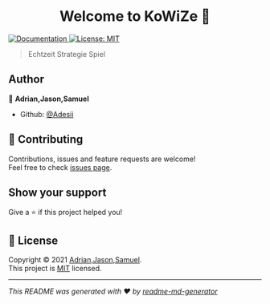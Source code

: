 <h1 align="center">Welcome to KoWiZe 👋</h1>
<p>
  <a href="https://github.com/Adesii/KoWiZe/wiki" target="_blank">
    <img alt="Documentation" src="https://img.shields.io/badge/documentation-yes-brightgreen.svg" />
  </a>
  <a href="https://github.com/Adesii/KoWiZe/blob/master/LICENSE" target="_blank">
    <img alt="License: MIT" src="https://img.shields.io/badge/License-MIT-yellow.svg" />
  </a>
</p>

> Echtzeit Strategie Spiel

## Author

👤 **Adrian,Jason,Samuel**

* Github: [@Adesii](https://github.com/Adesii)

## 🤝 Contributing

Contributions, issues and feature requests are welcome!<br />Feel free to check [issues page](https://github.com/Adesii/KoWiZe/issues). 

## Show your support

Give a ⭐️ if this project helped you!

## 📝 License

Copyright © 2021 [Adrian,Jason,Samuel](https://github.com/Adesi).<br />
This project is [MIT](https://github.com/Adesii/KoWiZe/blob/master/LICENSE) licensed.

***
_This README was generated with ❤️ by [readme-md-generator](https://github.com/kefranabg/readme-md-generator)_
